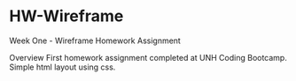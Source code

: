 # HW-Wireframe

Week One - Wireframe Homework Assignment

Overview
First homework assignment completed at UNH Coding Bootcamp. Simple html layout using css.
